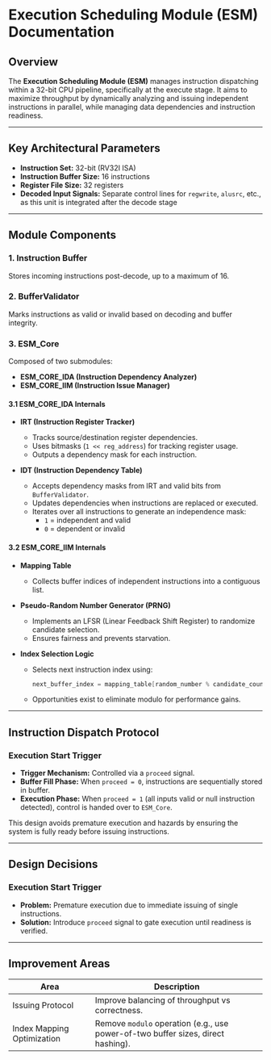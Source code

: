 # Execution Scheduling Module (ESM) Documentation

## Overview

The **Execution Scheduling Module (ESM)** manages instruction dispatching within a 32-bit CPU pipeline, specifically at the execute stage. It aims to maximize throughput by dynamically analyzing and issuing independent instructions in parallel, while managing data dependencies and instruction readiness.

---

## Key Architectural Parameters

- **Instruction Set:** 32-bit (RV32I ISA)
- **Instruction Buffer Size:** 16 instructions
- **Register File Size:** 32 registers
- **Decoded Input Signals:** Separate control lines for `regwrite`, `alusrc`, etc., as this unit is integrated after the decode stage

---

## Module Components

### 1. Instruction Buffer
Stores incoming instructions post-decode, up to a maximum of 16.

### 2. BufferValidator
Marks instructions as valid or invalid based on decoding and buffer integrity.

### 3. ESM_Core

Composed of two submodules:
- **ESM_CORE_IDA (Instruction Dependency Analyzer)**
- **ESM_CORE_IIM (Instruction Issue Manager)**

#### 3.1 ESM_CORE_IDA Internals

- **IRT (Instruction Register Tracker)**
  - Tracks source/destination register dependencies.
  - Uses bitmasks (`1 << reg_address`) for tracking register usage.
  - Outputs a dependency mask for each instruction.

- **IDT (Instruction Dependency Table)**
  - Accepts dependency masks from IRT and valid bits from `BufferValidator`.
  - Updates dependencies when instructions are replaced or executed.
  - Iterates over all instructions to generate an independence mask:
    - `1` = independent and valid
    - `0` = dependent or invalid

#### 3.2 ESM_CORE_IIM Internals

- **Mapping Table**
  - Collects buffer indices of independent instructions into a contiguous list.

- **Pseudo-Random Number Generator (PRNG)**
  - Implements an LFSR (Linear Feedback Shift Register) to randomize candidate selection.
  - Ensures fairness and prevents starvation.

- **Index Selection Logic**
  - Selects next instruction index using:
    ```verilog
    next_buffer_index = mapping_table[random_number % candidate_count];
    ```
  - Opportunities exist to eliminate modulo for performance gains.

---

## Instruction Dispatch Protocol

### Execution Start Trigger

- **Trigger Mechanism:** Controlled via a `proceed` signal.
- **Buffer Fill Phase:** When `proceed = 0`, instructions are sequentially stored in buffer.
- **Execution Phase:** When `proceed = 1` (all inputs valid or null instruction detected), control is handed over to `ESM_Core`.

This design avoids premature execution and hazards by ensuring the system is fully ready before issuing instructions.

---

## Design Decisions

### Execution Start Trigger

- **Problem:** Premature execution due to immediate issuing of single instructions.
- **Solution:** Introduce `proceed` signal to gate execution until readiness is verified.

---

## Improvement Areas

| Area                        | Description                                                                 |
|-----------------------------|-----------------------------------------------------------------------------|
| Issuing Protocol            | Improve balancing of throughput vs correctness.                            |
| Index Mapping Optimization  | Remove `modulo` operation (e.g., use power-of-two buffer sizes, direct hashing). |

